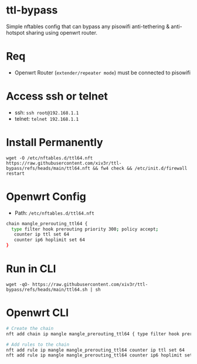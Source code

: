 # ttl-bypass
Simple nftables config that can bypass any pisowifi anti-tethering & anti-hotspot sharing using openwrt router.

# Req
- Openwrt Router (`extender/repeater mode`) must be connected to pisowifi

# Access ssh or telnet
- ssh: `ssh root@192.168.1.1`
- telnet: `telnet 192.168.1.1`

# Install Permanently
```
wget -O /etc/nftables.d/ttl64.nft https://raw.githubusercontent.com/xiv3r/ttl-bypass/refs/heads/main/ttl64.nft && fw4 check && /etc/init.d/firewall restart
```
# Openwrt Config
- Path: `/etc/nftables.d/ttl64.nft`

```sh
chain mangle_prerouting_ttl64 {
  type filter hook prerouting priority 300; policy accept;
   counter ip ttl set 64
   counter ip6 hoplimit set 64
}
```

# Run in CLI
```
wget -qO- https://raw.githubusercontent.com/xiv3r/ttl-bypass/refs/heads/main/ttl64.sh | sh
```
# Openwrt CLI
```sh
# Create the chain
nft add chain ip mangle mangle_prerouting_ttl64 { type filter hook prerouting priority 300; policy accept; }

# Add rules to the chain
nft add rule ip mangle mangle_prerouting_ttl64 counter ip ttl set 64
nft add rule ip mangle mangle_prerouting_ttl64 counter ip6 hoplimit set 64
```
